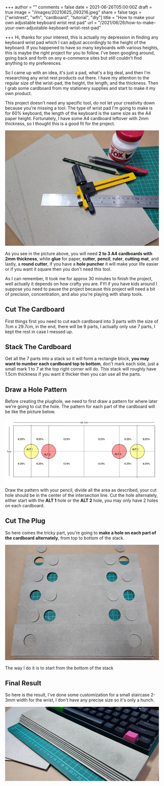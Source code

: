 +++
author = ""
comments = false
date = 2021-06-26T05:00:00Z
draft = true
image = "/images/20210625_093216.jpeg"
share = false
tags = ["wristrest", "wfh", "cardboard", "tutorial", "diy"]
title = "How to make your own adjustable keyboard wrist rest pad"
url = "/2021/06/26/how-to-make-your-own-adjustable-keyboard-wrist-rest-pad"

+++
Hi, thanks for your interest, this is actually my depression in finding any keyboard wrist pad which I can adjust accordingly to the height of the keyboard. If you happened to have so many keyboards with various heights, this is maybe the right project for you to follow. I've been googling around, going back and forth on any e-commerce sites but still couldn't find anything to my preferences.

So I came up with an idea, it's just a pad, what's a big deal, and then I'm researching any wrist rest products out there. I have my attention to the regular size of the wrist-pad, the height, the length, and the thickness. Then I grab some cardboard from my stationery supplies and start to make it my own product.

This project doesn't need any specific tool, do not let your creativity down because you're missing a tool. The type of wrist pad I'm going to make is for 60% keyboard, the length of the keyboard is the same size as the A4 paper height. Fortunately, I have some A4 cardboard leftover with 2mm thickness, so I thought this is a good fit for the project.

![](/images/20210625_094151.jpg)

As you see in the picture above, you will need **2 to 3 A4 cardboards with 2mm thickness**, white **glue** for paper, **cutter**, **pencil**, **ruler**, **cutting mat**, and lastly, a **round cutter**, if you have a **hole puncher** it will make your life easier or if you want it square then you don't need this tool.

As I can remember, It took me for approx 30 minutes to finish the project, well actually it depends on how crafty you are. FYI if you have kids around I suppose you need to pause the project because this project will need a bit of precision, concentration, and also you're playing with sharp tools.

## Cut The Cardboard

First things first you need to cut each cardboard into 3 parts with the size of 7cm x 29.7cm, in the end, there will be 9 parts, I actually only use 7 parts, I kept the rest in case I messed up.

## Stack The Cardboard

Get all the 7 parts into a stack so it will form a rectangle block, **you may want to number each cardboard top to bottom**, don't mark each side, just a small mark 1 to 7 at the top right corner will do. This stack will roughly have 1.5cm thickness if you want it thicker then you can use all the parts.

## Draw a Hole Pattern

Before creating the plughole, we need to first draw a pattern for where later we're going to cut the hole. The pattern for each part of the cardboard will be like the picture below.

![](/images/padpattern.jpg)

Draw the pattern with your pencil, divide all the area as described, your cut hole should be in the center of the intersection line. Cut the hole alternately, either start with the **ALT 1** hole or the **ALT 2** hole, you may only have 2 holes on each cardboard.

## Cut The Plug

So here comes the tricky part, you're going to **make a hole on each part of the cardboard alternately**, from top to bottom of the stack.

![](/images/20210625_094644.jpg)

The way I do it is to start from the bottom of the stack

## Final Result

So here is the result, I've done some customization for a small staircase 2-3mm width for the wrist, I don't have any precise size so it's only a hunch.

![](/images/20210625_093452.jpeg)
